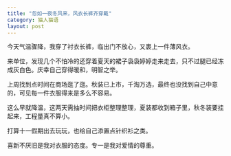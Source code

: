 ```yaml
---
title: "忽如一夜冬风来，风衣长裤齐穿戴"
category: 猫人猫语
layout: post
---
```

今天气温骤降，我穿了衬衣长裤，临出门不放心，又裹上一件薄风衣。

来单位，发现几个不怕冷的还穿着夏天的裙子袅袅婷婷走来走去，只不过腿已经冻成灰白色。庆幸自己穿得暖和，明智之举。

上周找到点时间在商场逛了逛。秋装已上市，千淘万选，最终也没找到自己中意的，可见每一件衣服得来是多么不容易。

这么早就降温，这两天需抽时间把衣柜整理整理，夏装都收到箱子里，秋冬装要挂起来，工程量真不算小。

打算十一假期出去玩玩，也给自己添置点针织衫之类。

喜新不厌旧是我对衣服的态度。专一是我对爱情的尊重。



